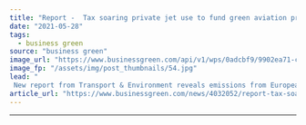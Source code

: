 ```yaml
---
title: "Report -  Tax soaring private jet use to fund green aviation projects"
date: "2021-05-28"
tags: 
  - business green
source: "business green"
image_url: "https://www.businessgreen.com/api/v1/wps/0adcbf9/9902ea71-c6b1-427d-a9fe-c5031a11c2bc/6/private-jet-transportation-1-185x114.jpg"
image_fp: "/assets/img/post_thumbnails/54.jpg"
lead: "
 New report from Transport & Environment reveals emissions from European private jets have risen by almost a third since 2005 ..."
article_url: "https://www.businessgreen.com/news/4032052/report-tax-soaring-private-jet-fund-green-aviation-projects"
---
```


---
